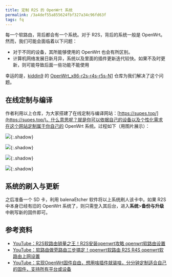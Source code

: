 ```yaml
---
title: 定制 R2S 的 OpenWrt 系统
permalink: /3a4def55a855624fbf327a34c96fd63f
tags: fq
---
```


每一个软路由，背后都会有一个系统。对于 R2S，背后的系统一般是 OpenWrt。然而，我们可能会面临着以下问题：

- 对于不同的设备，其所能够使用的 OpenWrt 也会有所区别。
- 计算机网络发展日新月异，系统以及里面的插件更新迭代较快。如果不及时更新，则可能导致后面一些功能不能使用

幸运的是，[kiddin9](https://github.com/kiddin9) 的 [OpenWrt_x86-r2s-r4s-r5s-N1](https://github.com/kiddin9/OpenWrt_x86-r2s-r4s-r5s-N1) 仓库为我们解决了这个问题。

<!--more-->

## 在线定制与编译

作者利用以上仓库，为大家搭建了在线定制与编译网站：[https://supes.top/](https://supes.top/)。什么意思呢？就是你可以依据自己的设备以及个性化需求在这个网站定制属于你自己的 OpenWrt 系统。过程如下（用图片展示）：

![](https://cdn.staticaly.com/gh/Meiting-Wang/pictures@main/picgo/202308180002121.png){:.shadow}

![](https://cdn.staticaly.com/gh/Meiting-Wang/pictures@main/picgo/202308180003933.png){:.shadow}

![](https://cdn.staticaly.com/gh/Meiting-Wang/pictures@main/picgo/202308180004537.png){:.shadow}

![](https://cdn.staticaly.com/gh/Meiting-Wang/pictures@main/picgo/202308180005565.png){:.shadow}

## 系统的刷入与更新

之后准备一个 SD 卡，利用 balenaEtcher 软件将以上系统刷人该卡中。如果 R2S 中本身已经有旧的 OpenWrt 系统了，则只需登入其后台，进入**系统**>**备份与升级**中刷写新的固件即可。

## 参考资料

- [YouTube：R2S软路由销量之王！R2S安装openwrt攻略 openwrt软路由设置](https://www.youtube.com/watch?v=ZCmbbnIBD78&t=15s)
- [YouTube：软路由做旁路由三步搞定！openwrt软路由 R2S R4S openwrt软路由上网设置](https://www.youtube.com/watch?v=w7rwNF2Q3lM&t=9s)
- [YouTube：实现OpenWrt固件自由，想用啥插件就装啥，分分钟定制适合自己的固件，支持所有平台或设备](https://www.youtube.com/watch?v=Vv_GItzJzYk)









































